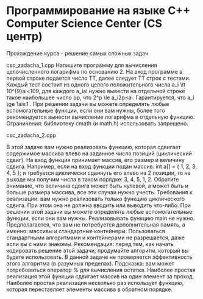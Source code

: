 # Программирование на языке C++ Computer Science Center (CS центр)
Прохождение курса - решение самых сложных задач


csc_zadacha_1.cpp
Напишите программу для вычисления целочисленного логарифма по основанию 2. На вход программе в первой строке подается число TT, далее следует TT строк с тестами. Каждый тест состоит из одного целого положительного числа a_i \lt 10^{9}ai<109, для каждого a_iai нужно вывести на отдельной строке такое наибольшее число pp, что 2^p \le a_i2p≤ai. Гарантируется, что a_i \ge 1ai≥1 . При решении задачи вы можете определять любые вспомогательные функции, если они вам нужны, более того рекомендуется вынести вычисление логарифма в отдельную функцию.
Ограничения: библиотеку cmath (и math.h) использовать запрещено.

csc_zadacha_2.cpp

В этой задаче вам нужно реализовать функцию, которая сдвигает содержимое массива влево на заданное число позиций (циклический сдвиг).
На вход функция принимает массив, его размер и величину сдвига. Например, если на вход функции подан массив: int a[] = { 1, 2, 3, 4, 5 }; и требуется циклически сдвинуть его влево на 2 позиции, то на выходе мы получим числа в таком порядке: 3, 4, 5, 1, 2.
Обратите внимание, что величина сдвига может быть нулевой, а может быть и больше размера массива, все эти случаи нужно учесть.
Требования к реализации: вам нужно реализовать только функцию циклического сдвига. При этом она не должна вводить или выводить что-либо. При решении этой задачи вы можете определять любые вспомогательные функции, если они вам нужны. Реализовывать функцию main не нужно. Предполагается, что вам не потребуется дополнительная память, а именно: массивы и стандартные контейнеры. Пользоваться стандартными алгоритмами и контейнерами не разрешается, даже если вы с ними знакомы.
Рекомендация: перед тем, как начать кодировать решение этой задачи, продумайте алгоритм, который вы будете использовать. В данной задаче не проверяется эффективность этого алгоритма (в разумных пределах).
Подсказка: вам может потребоваться оператор % для вычисления остатка. Наиболее простая реализация этой функции сдвигает массив на один элемент за проход. Наиболее простая реализация несколько раз использует функцию, которая переставляет элементы массива в обратном порядке.
